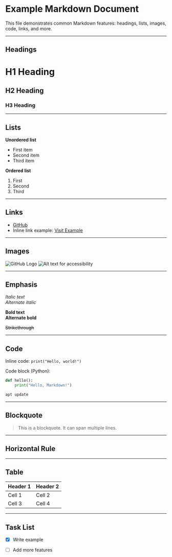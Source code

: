 <!--
    title: Markdown Example
    url: #tags=home&page=example
    tags: [home,linux]
\-->


# Example Markdown Document

This file demonstrates common Markdown features: headings, lists, images, code, links, and more.

---

## Headings

# H1 Heading
## H2 Heading
### H3 Heading

---

## Lists

**Unordered list**
- First item
- Second item
- Third item

**Ordered list**
1. First
2. Second
3. Third

---

## Links

- [GitHub](https://github.com/)
- Inline link example: [Visit Example](https://example.com)

---

## Images

![GitHub Logo](https://github.githubassets.com/images/modules/logos_page/GitHub-Mark.png)
![Alt text for accessibility](https://placekitten.com/200/300)

---

## Emphasis

*Italic text*  
_Alternate italic_

**Bold text**  
__Alternate bold__

~~Strikethrough~~

---

## Code

Inline code: `print("Hello, world!")`

Code block (Python):

```python
def hello():
    print("Hello, Markdown!")
```

```bash
apt update
```

---

## Blockquote

> This is a blockquote.
> It can span multiple lines.

---

## Horizontal Rule

---

## Table

| Header 1 | Header 2 |
|----------|----------|
| Cell 1   | Cell 2   |
| Cell 3   | Cell 4   |

---

## Task List

- [x] Write example
- [ ] Add more features

